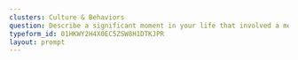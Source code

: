 ```yaml
---
clusters: Culture & Behaviors
question: Describe a significant moment in your life that involved a mobile phone.
typeform_id: 01HKWY2H4X0EC5ZSW8H1DTKJPR
layout: prompt
---
```

